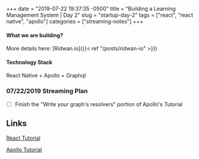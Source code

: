 +++
date = "2019-07-22 19:37:35 -0500"
title = "Building a Learning Management System | Day 2"
slug = "startup-day-2"
tags = ["react", "react native", "apollo"]
categories = ["streaming-notes"]
+++

#### What we are building?

More details here: [Ridwan.io]({{< ref "/posts/ridwan-io" >}})

#### Technology Stack

React Native + Apollo + Graphql

### 07/22/2019 Streaming Plan

- [ ] Finish the "Write your graph's resolvers" portion of Apollo's Tutorial

## Links

[React Tutorial](https://reactjs.org/tutorial/tutorial.html#adding-time-travel)

[Apollo Tutorial](https://www.apollographql.com/docs/tutorial/introduction/)
